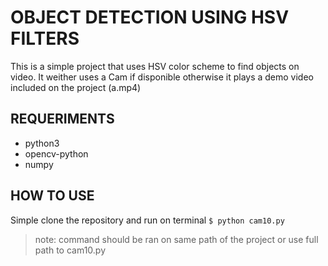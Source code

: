 # OBJECT DETECTION USING HSV FILTERS

This is a simple project that uses HSV color scheme to 
find objects on video. It weither uses a Cam if disponible
otherwise it plays a demo video included on the project (a.mp4)

## REQUERIMENTS

- python3
- opencv-python
- numpy

## HOW TO USE

Simple clone the repository and run on terminal
`$ python cam10.py`

> note: command should be ran on same path of the project or use full path to cam10.py

